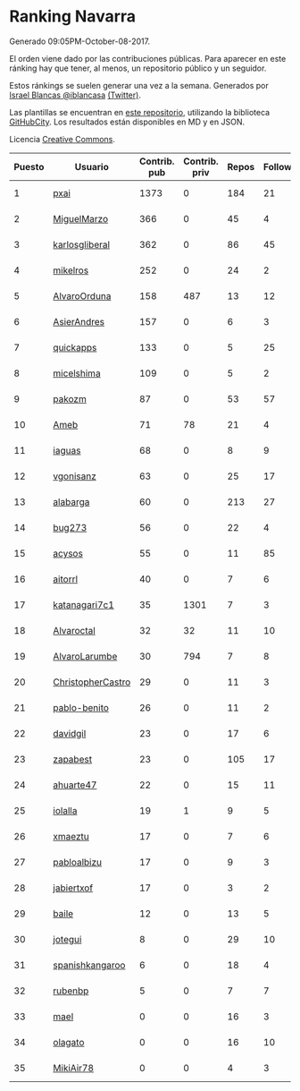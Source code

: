# Ranking Navarra

Generado 09:05PM-October-08-2017.

El orden viene dado por las contribuciones públicas. Para aparecer en este ránking hay que tener, al menos, un repositorio público y un seguidor.

Estos ránkings se suelen generar una vez a la semana. Generados por [Israel Blancas @iblancasa](https://github.com/iblancasa/) [(Twitter)](https://twitter.com/iblancasa).

Las plantillas se encuentran en [este repositorio](https://github.com/iblancasa/GH-Spanish-Ranking), utilizando la biblioteca [GitHubCity](https://github.com/iblancasa/GitHubCity). Los resultados están disponibles en MD y en JSON.

Licencia [Creative Commons](https://creativecommons.org/licenses/by/4.0/).

| Puesto   |  Usuario  | Contrib. pub | Contrib. priv |Repos| Followers | Desde |  Avatar  |
|----------|-----------|--------------|---------------|-----|-----------|-------|----------|
|1|[pxai](https://github.com/pxai)|1373|0|184|21|2011-12-02|![pxai](https://avatars3.githubusercontent.com/u/1235511)|
|2|[MiguelMarzo](https://github.com/MiguelMarzo)|366|0|45|4|2016-09-15|![MiguelMarzo](https://avatars2.githubusercontent.com/u/22213563)|
|3|[karlosgliberal](https://github.com/karlosgliberal)|362|0|86|45|2010-02-10|![karlosgliberal](https://avatars3.githubusercontent.com/u/200922)|
|4|[mikelros](https://github.com/mikelros)|252|0|24|2|2016-09-15|![mikelros](https://avatars2.githubusercontent.com/u/22213811)|
|5|[AlvaroOrduna](https://github.com/AlvaroOrduna)|158|487|13|12|2013-04-26|![AlvaroOrduna](https://avatars3.githubusercontent.com/u/4264243)|
|6|[AsierAndres](https://github.com/AsierAndres)|157|0|6|3|2016-09-23|![AsierAndres](https://avatars2.githubusercontent.com/u/22394419)|
|7|[quickapps](https://github.com/quickapps)|133|0|5|25|2011-10-15|![quickapps](https://avatars3.githubusercontent.com/u/1129842)|
|8|[micelshima](https://github.com/micelshima)|109|0|5|2|2014-12-15|![micelshima](https://avatars0.githubusercontent.com/u/10197970)|
|9|[pakozm](https://github.com/pakozm)|87|0|53|57|2012-10-26|![pakozm](https://avatars1.githubusercontent.com/u/2655921)|
|10|[Ameb](https://github.com/Ameb)|71|78|21|4|2010-09-03|![Ameb](https://avatars1.githubusercontent.com/u/386567)|
|11|[iaguas](https://github.com/iaguas)|68|0|8|9|2013-04-25|![iaguas](https://avatars3.githubusercontent.com/u/4259550)|
|12|[vgonisanz](https://github.com/vgonisanz)|63|0|25|17|2012-05-03|![vgonisanz](https://avatars0.githubusercontent.com/u/1701387)|
|13|[alabarga](https://github.com/alabarga)|60|0|213|27|2009-12-11|![alabarga](https://avatars0.githubusercontent.com/u/166339)|
|14|[bug273](https://github.com/bug273)|56|0|22|4|2010-08-20|![bug273](https://avatars3.githubusercontent.com/u/370630)|
|15|[acysos](https://github.com/acysos)|55|0|11|85|2012-04-18|![acysos](https://avatars0.githubusercontent.com/u/1657112)|
|16|[aitorrl](https://github.com/aitorrl)|40|0|7|6|2010-08-19|![aitorrl](https://avatars1.githubusercontent.com/u/369424)|
|17|[katanagari7c1](https://github.com/katanagari7c1)|35|1301|7|3|2011-05-03|![katanagari7c1](https://avatars2.githubusercontent.com/u/765232)|
|18|[Alvaroctal](https://github.com/Alvaroctal)|32|32|11|10|2013-05-29|![Alvaroctal](https://avatars3.githubusercontent.com/u/4562922)|
|19|[AlvaroLarumbe](https://github.com/AlvaroLarumbe)|30|794|7|8|2013-04-25|![AlvaroLarumbe](https://avatars2.githubusercontent.com/u/4255881)|
|20|[ChristopherCastro](https://github.com/ChristopherCastro)|29|0|11|3|2011-04-25|![ChristopherCastro](https://avatars3.githubusercontent.com/u/749463)|
|21|[pablo-benito](https://github.com/pablo-benito)|26|0|11|2|2015-05-07|![pablo-benito](https://avatars3.githubusercontent.com/u/12297597)|
|22|[davidgil](https://github.com/davidgil)|23|0|17|6|2012-03-04|![davidgil](https://avatars1.githubusercontent.com/u/1498740)|
|23|[zapabest](https://github.com/zapabest)|23|0|105|17|2012-01-08|![zapabest](https://avatars3.githubusercontent.com/u/1312256)|
|24|[ahuarte47](https://github.com/ahuarte47)|22|0|15|11|2013-09-30|![ahuarte47](https://avatars0.githubusercontent.com/u/5576272)|
|25|[iolalla](https://github.com/iolalla)|19|1|9|5|2010-06-17|![iolalla](https://avatars1.githubusercontent.com/u/308066)|
|26|[xmaeztu](https://github.com/xmaeztu)|17|0|7|6|2011-04-01|![xmaeztu](https://avatars3.githubusercontent.com/u/703490)|
|27|[pabloalbizu](https://github.com/pabloalbizu)|17|0|9|3|2013-01-09|![pabloalbizu](https://avatars3.githubusercontent.com/u/3223601)|
|28|[jabiertxof](https://github.com/jabiertxof)|17|0|3|2|2013-04-30|![jabiertxof](https://avatars0.githubusercontent.com/u/4304876)|
|29|[baile](https://github.com/baile)|12|0|13|5|2013-07-01|![baile](https://avatars0.githubusercontent.com/u/4908845)|
|30|[jotegui](https://github.com/jotegui)|8|0|29|10|2011-02-28|![jotegui](https://avatars0.githubusercontent.com/u/642210)|
|31|[spanishkangaroo](https://github.com/spanishkangaroo)|6|0|18|4|2009-10-29|![spanishkangaroo](https://avatars1.githubusercontent.com/u/146285)|
|32|[rubenbp](https://github.com/rubenbp)|5|0|7|7|2011-01-18|![rubenbp](https://avatars3.githubusercontent.com/u/570775)|
|33|[mael](https://github.com/mael)|0|0|16|3|2010-02-10|![mael](https://avatars2.githubusercontent.com/u/200936)|
|34|[olagato](https://github.com/olagato)|0|0|16|10|2009-11-05|![olagato](https://avatars3.githubusercontent.com/u/149179)|
|35|[MikiAir78](https://github.com/MikiAir78)|0|0|4|3|2013-11-07|![MikiAir78](https://avatars2.githubusercontent.com/u/5882570)|
